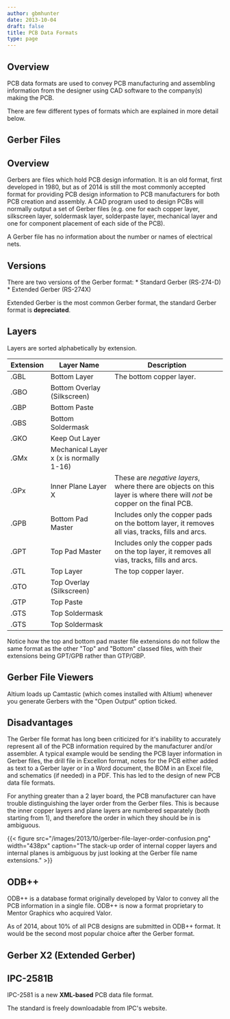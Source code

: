 ```yaml
---
author: gbmhunter
date: 2013-10-04
draft: false
title: PCB Data Formats
type: page
---
```


## Overview

PCB data formats are used to convey PCB manufacturing and assembling information from the designer using CAD software to the company(s) making the PCB.

There are few different types of formats which are explained in more detail below.

## Gerber Files

## Overview

Gerbers are files which hold PCB design information. It is an old format, first developed in 1980, but as of 2014 is still the most commonly accepted format for providing PCB design information to PCB manufacturers for both PCB creation and assembly. A CAD program used to design PCBs will normally output a set of Gerber files (e.g. one for each copper layer, silkscreen layer, soldermask layer, solderpaste layer, mechanical layer and one for component placement of each side of the PCB).

A Gerber file has no information about the number or names of electrical nets.

## Versions

There are two versions of the Gerber format:  * Standard Gerber (RS-274-D)  * Extended Gerber (RS-274X)

Extended Gerber is the most common Gerber format, the standard Gerber format is **depreciated**. 

## Layers

Layers are sorted alphabetically by extension.

<table>
  <thead>
    <tr>
      <th>Extension</th>
      <th>Layer Name</th>
      <th>Description</th>
    </tr>
  </thead>
<tbody><tr >
<td>.GBL</td>
<td>Bottom Layer</td>
<td> The bottom copper layer.</td>
</tr>
<tr>
<td>.GBO</td>
<td>Bottom Overlay (Silkscreen)</td>
<td></td>
</tr>
<tr>
<td>.GBP</td>
<td>Bottom Paste</td>
<td></td>
</tr>
<tr>
<td>.GBS</td>
<td>Bottom Soldermask</td>
<td></td>
</tr>
<tr >
<td >.GKO</td>
<td >Keep Out Layer</td>
<td ></td>
</tr>
<tr >
<td >.GMx</td>
<td >Mechanical Layer x (x is normally 1-16)</td>
<td ></td>
</tr>
<tr >
<td >.GPx</td>
<td >Inner Plane Layer X</td>
<td >These are <i>negative layers</i>, where there are objects on this layer is where there will <i>not</i> be copper on the final PCB.</td>
</tr>
<tr >
<td >.GPB</td>
<td >Bottom Pad Master</td>
<td >Includes only the copper pads on the bottom layer, it removes all vias, tracks, fills and arcs.</td>
</tr>
<tr >
<td >.GPT</td>
<td >Top Pad Master</td>
<td >Includes only the copper pads on the top layer, it removes all vias, tracks, fills and arcs.</td>
</tr>
<tr >
<td >.GTL</td>
<td >Top Layer</td>
<td >The top copper layer.</td>
</tr>
<tr >
<td >.GTO</td>
<td >Top Overlay (Silkscreen)</td>
<td ></td>
</tr>
<tr >
<td >.GTP</td>
<td >Top Paste</td>
<td ></td>
</tr>
<tr >
<td >.GTS</td>
<td >Top Soldermask</td>
<td > </td>
</tr>
<tr >
<td >.GTS</td>
<td >Top Soldermask</td>
<td ></td>
</tr>
</tbody>
</table>

Notice how the top and bottom pad master file extensions do not follow the same format as the other "Top" and "Bottom" classed files, with their extensions being GPT/GPB rather than GTP/GBP.

## Gerber File Viewers

Altium loads up Camtastic (which comes installed with Altium) whenever you generate Gerbers with the "Open Output" option ticked.

## Disadvantages

The Gerber file format has long been criticized for it's inability to accurately represent all of the PCB information required by the manufacturer and/or assembler. A typical example would be sending the PCB layer information in Gerber files, the drill file in Excellon format, notes for the PCB either added as text to a Gerber layer or in a Word document, the BOM in an Excel file, and schematics (if needed) in a PDF. This has led to the design of new PCB data file formats.

For anything greater than a 2 layer board, the PCB manufacturer can have trouble distinguishing the layer order from the Gerber files. This is because the inner copper layers and plane layers are numbered separately (both starting from 1), and therefore the order in which they should be in is ambiguous.

{{< figure src="/images/2013/10/gerber-file-layer-order-confusion.png" width="438px" caption="The stack-up order of internal copper layers and internal planes is ambiguous by just looking at the Gerber file name extensions."  >}}

## ODB++

ODB++ is a database format originally developed by Valor to convey all the PCB information in a single file. ODB++ is now a format proprietary to Mentor Graphics who acquired Valor.

As of 2014, about 10% of all PCB designs are submitted in ODB++ format. It would be the second most popular choice after the Gerber format.

## Gerber X2 (Extended Gerber)

## IPC-2581B

IPC-2581 is a new **XML-based** PCB data file format.

The standard is freely downloadable from IPC's website.
